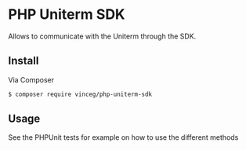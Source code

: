 # PHP Uniterm SDK

Allows to communicate with the Uniterm through the SDK.

## Install

Via Composer

``` bash
$ composer require vinceg/php-uniterm-sdk
```


## Usage

See the PHPUnit tests for example on how to use the different methods